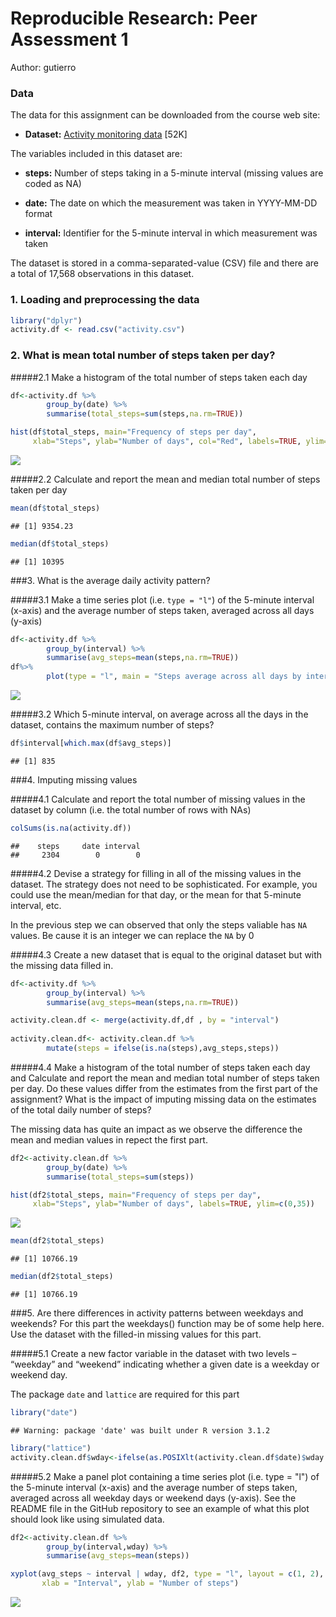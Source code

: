 # Reproducible Research: Peer Assessment 1
Author: gutierro  


### Data

The data for this assignment can be downloaded from the course web site: 

* **Dataset:** [Activity monitoring data](https://d396qusza40orc.cloudfront.net/repdata%2Fdata%2Factivity.zip) [52K]

The variables included in this dataset are:

* **steps:** Number of steps taking in a 5-minute interval (missing values are coded as NA)

* **date:** The date on which the measurement was taken in YYYY-MM-DD format

* **interval:** Identifier for the 5-minute interval in which measurement was taken

The dataset is stored in a comma-separated-value (CSV) file and there are a total of 17,568 observations in this dataset.  


### 1. Loading and preprocessing the data

```r
library("dplyr")
activity.df <- read.csv("activity.csv")
```


### 2. What is mean total number of steps taken per day?


#####2.1 Make a histogram of the total number of steps taken each day


```r
df<-activity.df %>% 
        group_by(date) %>% 
        summarise(total_steps=sum(steps,na.rm=TRUE))

hist(df$total_steps, main="Frequency of steps per day",
     xlab="Steps", ylab="Number of days", col="Red", labels=TRUE, ylim=c(0,30))
```

![](./PA1_template_files/figure-html/unnamed-chunk-2-1.png) 


#####2.2 Calculate and report the mean and median total number of steps taken per day

```r
mean(df$total_steps)
```

```
## [1] 9354.23
```

```r
median(df$total_steps)
```

```
## [1] 10395
```

###3. What is the average daily activity pattern?

#####3.1 Make a time series plot (i.e. `type = "l"`) of the 5-minute interval (x-axis) and the average number of steps taken, averaged across all days (y-axis)


```r
df<-activity.df %>% 
        group_by(interval) %>% 
        summarise(avg_steps=mean(steps,na.rm=TRUE))
df%>%
        plot(type = "l", main = "Steps average across all days by interval" , ylab="Steps (avg)", xlab="Interval")
```

![](./PA1_template_files/figure-html/unnamed-chunk-4-1.png) 


#####3.2 Which 5-minute interval, on average across all the days in the dataset, contains the maximum number of steps?

```r
df$interval[which.max(df$avg_steps)]
```

```
## [1] 835
```

###4. Imputing missing values

#####4.1 Calculate and report the total number of missing values in the dataset by column (i.e. the total number of rows with NAs)

```r
colSums(is.na(activity.df))
```

```
##    steps     date interval 
##     2304        0        0
```

#####4.2 Devise a strategy for filling in all of the missing values in the dataset. The strategy does not need to be sophisticated. For example, you could use the mean/median for that day, or the mean for that 5-minute interval, etc.

In the previous step we can observed that only the steps valiable has `NA` values. Be cause it is an integer we can replace the `NA` by 0

#####4.3 Create a new dataset that is equal to the original dataset but with the missing data filled in.

```r
df<-activity.df %>% 
        group_by(interval) %>% 
        summarise(avg_steps=mean(steps,na.rm=TRUE))

activity.clean.df <- merge(activity.df,df , by = "interval")
        
activity.clean.df<- activity.clean.df %>%
        mutate(steps = ifelse(is.na(steps),avg_steps,steps))
```

#####4.4 Make a histogram of the total number of steps taken each day and Calculate and report the mean and median total number of steps taken per day. Do these values differ from the estimates from the first part of the assignment? What is the impact of imputing missing data on the estimates of the total daily number of steps?

The missing data has quite an impact as we observe the difference the mean and median values in repect the first part.



```r
df2<-activity.clean.df %>% 
        group_by(date) %>% 
        summarise(total_steps=sum(steps))

hist(df2$total_steps, main="Frequency of steps per day",
     xlab="Steps", ylab="Number of days", labels=TRUE, ylim=c(0,35))
```

![](./PA1_template_files/figure-html/unnamed-chunk-8-1.png) 

```r
mean(df2$total_steps)
```

```
## [1] 10766.19
```

```r
median(df2$total_steps)
```

```
## [1] 10766.19
```

###5. Are there differences in activity patterns between weekdays and weekends?
For this part the weekdays() function may be of some help here. Use the dataset with the filled-in missing values for this part.

#####5.1 Create a new factor variable in the dataset with two levels – “weekday” and “weekend” indicating whether a given date is a weekday or weekend day.

The package `date` and `lattice` are required for this part


```r
library("date")
```

```
## Warning: package 'date' was built under R version 3.1.2
```

```r
library("lattice")
activity.clean.df$wday<-ifelse(as.POSIXlt(activity.clean.df$date)$wday == c(0,6),"weekend","weekday")
```


#####5.2 Make a panel plot containing a time series plot (i.e. type = "l") of the 5-minute interval (x-axis) and the average number of steps taken, averaged across all weekday days or weekend days (y-axis). See the README file in the GitHub repository to see an example of what this plot should look like using simulated data.

```r
df2<-activity.clean.df %>% 
        group_by(interval,wday) %>% 
        summarise(avg_steps=mean(steps))

xyplot(avg_steps ~ interval | wday, df2, type = "l", layout = c(1, 2), 
       xlab = "Interval", ylab = "Number of steps")
```

![](./PA1_template_files/figure-html/unnamed-chunk-10-1.png) 
